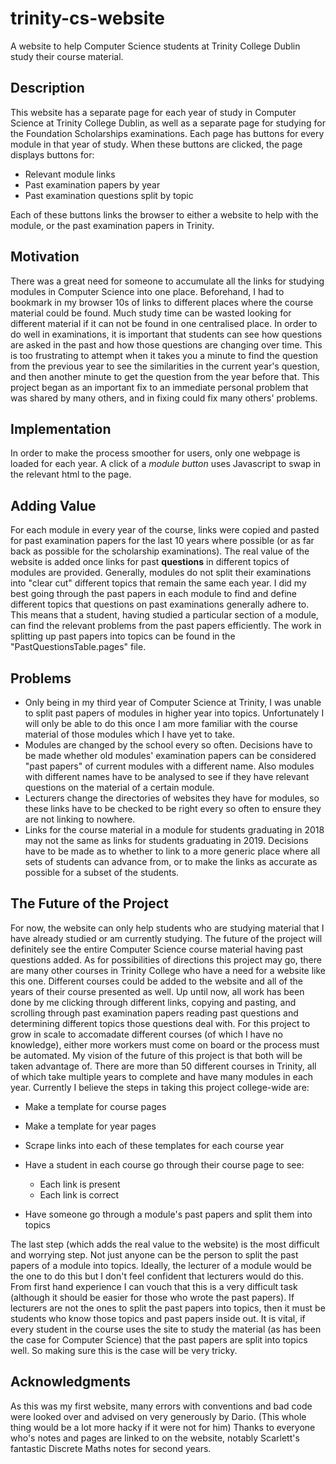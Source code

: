 # trinity-cs-website
A website to help Computer Science students at Trinity College Dublin study their course material.


## Description
This website has a separate page for each year of study in Computer Science at Trinity College Dublin, as well as a separate page for studying for the Foundation Scholarships examinations. 
  Each page has buttons for every module in that year of study. When these buttons are clicked, the page displays buttons for:
  
* Relevant module links
* Past examination papers by year
* Past examination questions split by topic

Each of these buttons links the browser to either a website to help with the module, or the past examination papers in Trinity.


## Motivation
There was a great need for someone to accumulate all the links for studying modules in Computer Science into one place. Beforehand, I had to bookmark in my browser 10s of links to different places where the course material could be found. Much study time can be wasted looking for different material if it can not be found in one centralised place. 
  In order to do well in examinations, it is important that students can see how questions are asked in the past and how those questions are changing over time. This is too frustrating to attempt when it takes you a minute to find the question from the previous year to see the similarities in the current year's question, and then another minute to get the question from the year before that. 
    This project began as an important fix to an immediate personal problem that was shared by many others, and in fixing could fix many others' problems.
  
  
## Implementation
In order to make the process smoother for users, only one webpage is loaded for each year. A click of a _module button_ uses Javascript to swap in the relevant html to the page.


## Adding Value
For each module in every year of the course, links were copied and pasted for past examination papers for the last 10 years where possible (or as far back as possible for the scholarship examinations). The real value of the website is added once links for past **questions** in different topics of modules are provided. 
  Generally, modules do not split their examinations into "clear cut" different topics that remain the same each year. I did my best going through the past papers in each module to find and define different topics that questions on past examinations generally adhere to. This means that a student, having studied a particular section of a module, can find the relevant problems from the past papers efficiently.
  The work in splitting up past papers into topics can be found in the "PastQuestionsTable.pages" file.


## Problems

* Only being in my third year of Computer Science at Trinity, I was unable to split past papers of modules in higher year into topics. Unfortunately I will only be able to do this once I am more familiar with the course material of those modules which I have yet to take.
* Modules are changed by the school every so often. Decisions have to be made whether old modules' examination papers can be considered "past papers" of current modules with a different name. Also modules with different names have to be analysed to see if they have relevant questions on the material of a certain module.
* Lecturers change the directories of websites they have for modules, so these links have to be checked to be right every so often to ensure they are not linking to nowhere.
* Links for the course material in a module for students graduating in 2018 may not the same as links for students graduating in 2019. Decisions have to be made as to whether to link to a more generic place where all sets of students can advance from, or to make the links as accurate as possible for a subset of the students.
    
    
## The Future of the Project
For now, the website can only help students who are studying material that I have already studied or am currently studying. The future of the project will definitely see the entire Computer Science course material having past questions added. 
  As for possibilities of directions this project may go, there are many other courses in Trinity College who have a need for a website like this one. Different courses could be added to the website and all of the years of their course presented as well. Up until now, all work has been done by me clicking through different links, copying and pasting, and scrolling through past examination papers reading past questions and determining different topics those questions deal with. For this project to grow in scale to accomadate different courses (of which I have no knowledge),  either more workers must come on board or the process must be automated. My vision of the future of this project is that both will be taken advantage of. There are more than 50 different courses in Trinity, all of which take multiple years to complete and have many modules in each year. Currently I believe the steps in taking this project college-wide are:
  
* Make a template for course pages
* Make a template for year pages
* Scrape links into each of these templates for each course year

* Have a student in each course go through their course page to see:
  * Each link is present
  * Each link is correct
* Have someone go through a module's past papers and split them into topics

The last step (which adds the real value to the website) is the most difficult and worrying step. Not just anyone can be the person to split the past papers of a module into topics. Ideally, the lecturer of a module would be the one to do this but I don't feel confident that lecturers would do this. From first hand experience I can vouch that this is a very difficult task (although it should be easier for those who wrote the past papers). 
  If lecturers are not the ones to split the past papers into topics, then it must be students who know those topics and past papers inside out. It is vital, if every student in the course uses the site to study the material (as has been the case for Computer Science) that the past papers are split into topics well. So making sure this is the case will be very tricky.
  

## Acknowledgments
  As this was my first website, many errors with conventions and bad code were looked over and advised on very generously by Dario. (This whole thing would be a lot more hacky if it were not for him)
  Thanks to everyone who's notes and pages are linked to on the website, notably Scarlett's fantastic Discrete Maths notes for second years.
  
